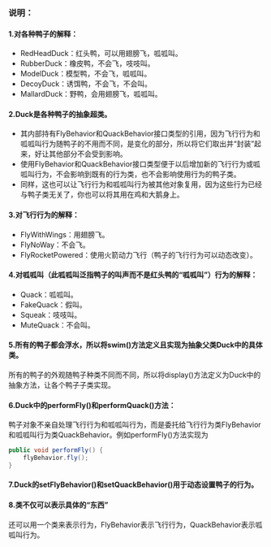 ### 说明：

#### 1.对各种鸭子的解释：
- RedHeadDuck：红头鸭，可以用翅膀飞，呱呱叫。
- RubberDuck：橡皮鸭，不会飞，吱吱叫。
- ModelDuck：模型鸭，不会飞，呱呱叫。
- DecoyDuck：诱饵鸭，不会飞，不会叫。
- MallardDuck：野鸭，会用翅膀飞，呱呱叫。


#### 2.Duck是各种鸭子的抽象超类。
- 其内部持有FlyBehavior和QuackBehavior接口类型的引用，因为飞行行为和呱呱叫行为随鸭子的不用而不同，是变化的部分，所以将它们取出并“封装”起来，好让其他部分不会受到影响。
- 使用FlyBehavior和QuackBehavior接口类型便于以后增加新的飞行行为或呱呱叫行为，不会影响到既有的行为类，也不会影响使用行为的鸭子类。
- 同样，这也可以让飞行行为和呱呱叫行为被其他对象复用，因为这些行为已经与鸭子类无关了，你也可以将其用在鸡和大鹅身上。


#### 3.对飞行行为的解释：
- FlyWithWings：用翅膀飞。
- FlyNoWay：不会飞。
- FlyRocketPowered：使用火箭动力飞行（鸭子的飞行行为可以动态改变）。


#### 4.对呱呱叫（此呱呱叫泛指鸭子的叫声而不是红头鸭的“呱呱叫”）行为的解释：
- Quack：呱呱叫。
- FakeQuack：假叫。
- Squeak：吱吱叫。
- MuteQuack：不会叫。


#### 5.所有的鸭子都会浮水，所以将swim()方法定义且实现为抽象父类Duck中的具体类。
所有的鸭子的外观随鸭子种类不同而不同，所以将display()方法定义为Duck中的抽象方法，让各个鸭子子类实现。


#### 6.Duck中的performFly()和performQuack()方法：
鸭子对象不亲自处理飞行行为和呱呱叫行为，而是委托给飞行行为类FlyBehavior和呱呱叫行为类QuackBehavior。例如performFly()方法实现为
``` java
public void performFly() {
    flyBehavior.fly();
}
```

#### 7.Duck的setFlyBehavior()和setQuackBehavior()用于动态设置鸭子的行为。

#### 8.类不仅可以表示具体的“东西”
还可以用一个类来表示行为，FlyBehavior表示飞行行为，QuackBehavior表示呱呱叫行为。